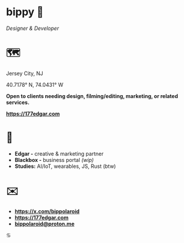 # bippy 🚬
*Designer & Developer*


# 🗺️
Jersey City, NJ

40.7178° N, 74.0431° W

**Open to clients needing design, filming/editing, marketing, or related services.**

**https://177edgar.com**


# 🚀
- **Edgar -** creative & marketing partner
- **Blackbox -** business portal *(wip)*
- **Studies:** AI/IoT, wearables, JS, Rust (btw)
  

# ✉️
- **https://x.com/bippolaroid**
- **https://177edgar.com**
- **bippolaroid@proton.me**

♋

<!---
bippolaroid/bippolaroid is a ✨ special ✨ repository because its `README.md` (this file) appears on your GitHub profile.
You can click the Preview link to take a look at your changes.
--->

